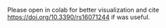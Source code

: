 Please open in colab for better visualization and cite https://doi.org/10.3390/rs16071244 if was useful.
